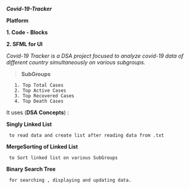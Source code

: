 ***Covid-19-Tracker***

**Platform**

**1. Code - Blocks**

**2. SFML for UI**


*Covid-19 Tracker is a DSA project focused to analyze
covid-19 data of different country simultaneously on various subgroups.*

>**SubGroups**
```
   1. Top Total Cases
   2. Top Active Cases
   3. Top Recovered Cases
   4. Top Death Cases
```

It uses (**DSA Concepts**)  :

**Singly Linked List**

     
     to read data and create list after reading data from .txt


**MergeSorting of Linked List**

     to Sort linked list on various SubGroups
**Binary Search Tree**

     for searching , displaying and updating data.
